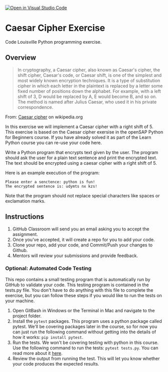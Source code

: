 [![Open in Visual Studio Code](https://classroom.github.com/assets/open-in-vscode-2e0aaae1b6195c2367325f4f02e2d04e9abb55f0b24a779b69b11b9e10269abc.svg)](https://classroom.github.com/online_ide?assignment_repo_id=15485297&assignment_repo_type=AssignmentRepo)
# Caesar Cipher Exercise

Code Louisville Python programming exercise.

## Overview

> In cryptography, a Caesar cipher, also known as Caesar's cipher, the shift
> cipher, Caesar's code, or Caesar shift, is one of the simplest and most widely
> known encryption techniques. It is a type of substitution cipher in which each
> letter in the plaintext is replaced by a letter some fixed number of positions
> down the alphabet. For example, with a left shift of 3, D would be replaced by
> A, E would become B, and so on. The method is named after Julius Caesar, who
> used it in his private correspondence.

From: [Caesar cipher](https://en.wikipedia.org/wiki/Caesar_cipher) on wikipedia.org

In this exercise we will implement a Caesar cipher with a right shift of 5. This
exercise is based on the Caesar cipher exersise in the openSAP Python for
Beginners course. If you have already solved it as part of the Learn Python
course you can re-use your code here.

Write a Python program that encrypts text given by the user. The program should
ask the user for a plain text sentence and print the encrypted text. The text
should be encrypted using a caesar cipher with a right shift of 5.

Here is an example execution of the program:

```
Please enter a senctence: python is fun!
The encrypted sentence is: udymts nx kzs!
```

Note that the program should not replace special characters like spaces or exclamation marks.

## Instructions

1. GitHub Classroom will send you an email asking you to accept the assignment.
1. Once you've accepted, it will create a repo for you to add your code.
1. Clone your repo, add your code, and Commit/Push your changes to Github.
1. Mentors will review your submissions and provide feedback.

### Optional: Automated Code Testing

This repo contains a small testing program that is automatically run by GitHub
to validate your code. This testing program is contained in the tests.py
file. You don't have to do anything with this file to complete the exercise,
but you can follow these steps if you would like to run the tests on your
machine.

1. Open GitBash in Windows or the Terminal in Mac and navigate to the project
   folder.
1. Install the `pytest` packages. This program uses a python package called
   pytest. We'll be covering packages later in the course, so for now you can
   just run the following command without getting into the details of how it
   works: `pip install pytest`.
1. Run the tests. We won't be covering testing with python in this course. Use
   the following command to run the tests: `pytest tests.py`. You can read more
   about it [here](https://realpython.com/python-testing/).
1. Review the output from running the test. This will let you know whether your
   code produces the expected results.
